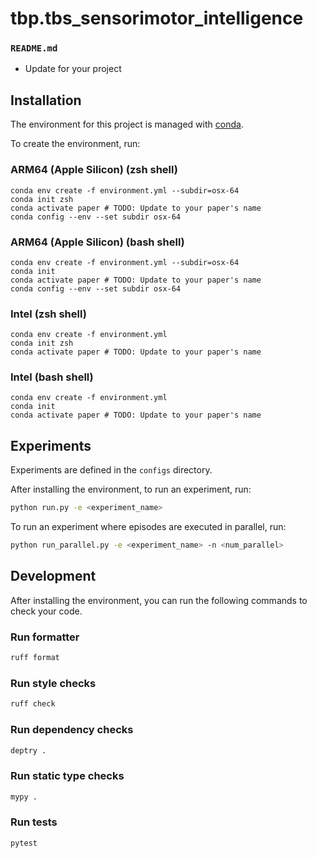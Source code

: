 # tbp.tbs_sensorimotor_intelligence

### `README.md`

- Update for your project

## Installation

The environment for this project is managed with [conda](https://www.anaconda.com/download/success).

To create the environment, run:

### ARM64 (Apple Silicon) (zsh shell)
```
conda env create -f environment.yml --subdir=osx-64
conda init zsh
conda activate paper # TODO: Update to your paper's name
conda config --env --set subdir osx-64
```

### ARM64 (Apple Silicon) (bash shell)
```
conda env create -f environment.yml --subdir=osx-64
conda init
conda activate paper # TODO: Update to your paper's name
conda config --env --set subdir osx-64
```

### Intel (zsh shell)
```
conda env create -f environment.yml
conda init zsh
conda activate paper # TODO: Update to your paper's name
```

### Intel (bash shell)
```
conda env create -f environment.yml
conda init
conda activate paper # TODO: Update to your paper's name
```

## Experiments

Experiments are defined in the `configs` directory.

After installing the environment, to run an experiment, run:

```bash
python run.py -e <experiment_name>
```

To run an experiment where episodes are executed in parallel, run:

```bash
python run_parallel.py -e <experiment_name> -n <num_parallel>
```

## Development

After installing the environment, you can run the following commands to check your code.

### Run formatter

```bash
ruff format
```

### Run style checks

```bash
ruff check
```

### Run dependency checks

```bash
deptry .
```

### Run static type checks

```bash
mypy .
```

### Run tests

```bash
pytest
```
